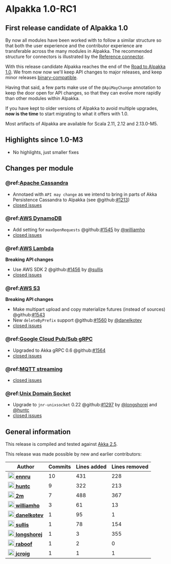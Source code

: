 # Alpakka 1.0-RC1

## First release candidate of Alpakka 1.0

By now all modules have been worked with to follow a similar structure so that both the user experience and the contributor experience are transferable across the many modules in Alpakka. The recommended structure for connectors is illustrated by the [Reference connector](https://doc.akka.io/docs/alpakka/current/reference.html).

With this release candidate Alpakka reaches the end of the [Road to Alpakka 1.0](https://akka.io/blog/news/2018/08/30/alpakka-towards-1.0). We from now now we'll keep API changes to major releases, and keep minor releases [binary-compatible](https://doc.akka.io/docs/akka/current/common/binary-compatibility-rules.html#binary-compatibility-rules).

Having that said, a few parts make use of the `@ApiMayChange` annotation to keep the door open for API changes, so that they can evolve more rapidly than other modules within Alpakka.

If you have kept to older versions of Alpakka to avoid multiple upgrades, **now is the time** to start migrating to what it offers with 1.0.

Most artifacts of Alpakka are available for Scala 2.11, 2.12 and 2.13.0-M5.


## Highlights since 1.0-M3

* No highlights, just smaller fixes


## Changes per module


### @ref:[Apache Cassandra](../cassandra.md)

 * Annotaed with `API may change` as we intend to bring in parts of Akka Persistence Cassandra to Alpakka (see @github:[#1213](#1213))
 * [closed issues](https://github.com/akka/alpakka/issues?q=is%3Aclosed+milestone%3A1.0-RC1+label%3Ap%3Acassandra)

### @ref:[AWS DynamoDB](../dynamodb.md)

 * Add setting for `maxOpenRequests` @github:[#1545](#1545) by [@williamho](https://github.com/williamho)
 * [closed issues](https://github.com/akka/alpakka/issues?q=is%3Aclosed+milestone%3A1.0-RC1+label%3Ap%3Adynamodb)

### @ref:[AWS Lambda](../awslambda.md)

**Breaking API changes**

 * Use AWS SDK 2 @github:[#1456](#1456) by [@sullis](https://github.com/sullis)
 * [closed issues](https://github.com/akka/alpakka/issues?q=is%3Aclosed+milestone%3A1.0-RC1+label%3Ap%3Aaws-lambda)

### @ref:[AWS S3](../s3.md)

**Breaking API changes**

 * Make multipart upload and copy materialize futures (instead of sources) @github:[#1543](#1543)
 * New `deleteByPrefix` support @github:[#1560](#1560) by [@danelkotev](https://github.com/danelkotev)
 * [closed issues](https://github.com/akka/alpakka/issues?q=is%3Aclosed+milestone%3A1.0-RC1+label%3Ap%3Aaws-s3)

### @ref:[Google Cloud Pub/Sub gRPC](../google-cloud-pub-sub-grpc.md)

 * Upgraded to Akka gRPC 0.6 @github:[#1564](#1564)
 * [closed issues](https://github.com/akka/alpakka/issues?q=is%3Aclosed+milestone%3A1.0-RC1+label%3Ap%3Agoogle-cloud-pub-sub-grpc)
 
### @ref:[MQTT streaming](../mqtt-streaming.md)

 * [closed issues](https://github.com/akka/alpakka/issues?q=is%3Aclosed+milestone%3A1.0-RC1+label%3Ap%3Amqtt-streaming)

### @ref:[Unix Domain Socket](../unix-domain-socket.md)

 * Upgrade to `jnr-unixsocket` 0.22 @github:[#1297](#1297) by [@longshorej](https://github.com/longshorej) and [@huntc](https://github.com/huntc) 
 * [closed issues](https://github.com/akka/alpakka/issues?q=is%3Aclosed+milestone%3A1.0-RC1+label%3Ap%3Aunix-domain-socket)


## General information

This release is compiled and tested against [Akka 2.5](https://doc.akka.io/docs/akka/current/).

This release was made possible by new and earlier contributors:

| Author | Commits | Lines added | Lines removed |
| ------ | ------- | ----------- | ------------- |
| [<img width="20" alt="ennru" src="https://avatars3.githubusercontent.com/u/458526?v=4&amp;s=40"/> **ennru**](https://github.com/ennru) | 10 | 431 | 228 |
| [<img width="20" alt="huntc" src="https://avatars2.githubusercontent.com/u/694893?v=4&amp;s=40"/> **huntc**](https://github.com/huntc) | 9 | 322 | 213 |
| [<img width="20" alt="2m" src="https://avatars3.githubusercontent.com/u/422086?v=4&amp;s=40"/> **2m**](https://github.com/2m) | 7 | 488 | 367 |
| [<img width="20" alt="williamho" src="https://avatars1.githubusercontent.com/u/1883086?v=4&amp;s=40"/> **williamho**](https://github.com/williamho) | 3 | 61 | 13 |
| [<img width="20" alt="danelkotev" src="https://avatars2.githubusercontent.com/u/35635831?v=4&amp;s=40"/> **danelkotev**](https://github.com/danelkotev) | 1 | 95 | 1 |
| [<img width="20" alt="sullis" src="https://avatars3.githubusercontent.com/u/30938?v=4&amp;s=40"/> **sullis**](https://github.com/sullis) | 1 | 78 | 154 |
| [<img width="20" alt="longshorej" src="https://avatars1.githubusercontent.com/u/515201?v=4&amp;s=40"/> **longshorej**](https://github.com/longshorej) | 1 | 3 | 355 |
| [<img width="20" alt="raboof" src="https://avatars2.githubusercontent.com/u/131856?v=4&amp;s=40"/> **raboof**](https://github.com/raboof) | 1 | 2 | 0 |
| [<img width="20" alt="jcroig" src="https://avatars2.githubusercontent.com/u/122266?v=4&amp;s=40"/> **jcroig**](https://github.com/jcroig) | 1 | 1 | 1 |
